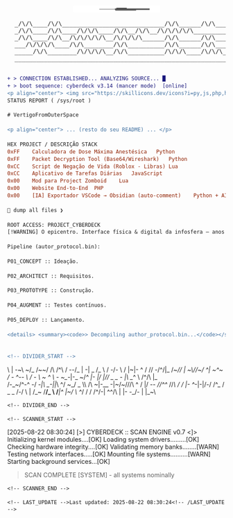 <div align="center">
  <img src="https://raw.githubusercontent.com/VertigoFromOuterSpace/VertigoFromOuterSpace/main/.assets/glitch_divider.svg?v=1" alt="Glitch Divider"/>
</div>

<div align="center">
  <pre>
  _/\/\____/\/\____________________________/\/\______/\/\___________________________
  _/\/\____/\/\____/\/\/\____/\/\__/\/\__/\/\/\/\/\____________/\/\/\/\____/\/\/\___
  _/\/\____/\/\__/\/\/\/\/\__/\/\/\/\______/\/\______/\/\____/\/\__/\/\__/\/\__/\/\_
  ___/\/\/\/\____/\/\________/\/\__________/\/\______/\/\______/\/\/\/\__/\/\__/\/\_
  _____/\/\________/\/\/\/\__/\/\__________/\/\/\____/\/\/\________/\/\____/\/\/\___
  ___________________________________________________________/\/\/\/\_______________
  </pre>
</div>

```diff
+ > CONNECTION ESTABLISHED... ANALYZING SOURCE... █
+ > boot sequence: cyberdeck v3.14 (mancer mode)  [online]
<p align="center"> <img src="https://skillicons.dev/icons?i=py,js,php,html,css&perline=5&theme=dark" alt="Linguagens"><br> <img src="https://skillicons.dev/icons?i=aws,git,github,vscode,obsidian&perline=6&theme=dark" alt="Infra & Tools"><br> <img src="https://skillicons.dev/icons?i=gamemakerstudio,robloxstudio&perline=7&theme=dark" alt="Game Dev"> </p>
STATUS REPORT ( /sys/root )

# VertigoFromOuterSpace

<p align="center"> ... (resto do seu README) ... </p>

HEX	PROJECT / DESCRIÇÃO	STACK
0xFF	Calculadora de Dose Máxima Anestésica	Python
0xFF	Packet Decryption Tool (Base64/Wireshark)	Python
0xCC	Script de Negação de Vida (Roblox - Libras)	Lua
0xCC	Aplicativo de Tarefas Diárias	JavaScript
0x00	Mod para Project Zomboid	Lua
0x00	Website End-to-End	PHP
0x00	[IA] Exportador VSCode → Obsidian (auto-comment)	Python + AI

🔗 dump all files ❯

ROOT ACCESS: PROJECT_CYBERDECK
[!WARNING] O epicentro. Interface física & digital da infosfera — anos de pesquisa, código e cromo empacotados num único artefato.

Pipeline (autor_protocol.bin):

P01_CONCEPT :: Ideação.

P02_ARCHITECT :: Requisitos.

P03_PROTOTYPE :: Construção.

P04_AUGMENT :: Testes contínuos.

P05_DEPLOY :: Lançamento.

<details> <summary><code>> Decompiling author_protocol.bin...</code></summary> <HTML-ish payload preview> ```xml <phase id="P03_PROTOTYPE"> <module name="scan_engine" lang="py">active</module> <module name="exporter" lang="py">idle</module> </phase> ``` </details>


<!-- DIVIDER_START -->
```
 \ |  -~\ ~/_ /\~~/ /\ /^\ / -\-/_  | -| _ /_ \ \/   -\/-   \ / |\~|-
\^ / \// -/^/|_ /_\~\//  | ~\\//~/ _^\| ~^~_ \/ - ^-- \ /   -  \\ ~
^  \ -  ~\_-_\|-_ \~/_^ |\- |/  |/\/ _   _ - |\ \__^  \\  /^/\ |_   
/-_~\/^-\^ -/ -_|\ \_-|\|_\ ^/ ~\_/ _ \\\  /\  ~|-__  -|~\/~//\/\ ^
/ |/ -- _\//^^_ //_\ _/_ / |- ^_-|-|\/-/  /^_ / _ _ /-\/   \ | /\_~ 
/__/_ \  \/___|^ |~\/ \ ^_/ /   /  /^\/-| \^^/\ | |-  -\_/-  | |_~\
```
<!-- DIVIDER_END -->

<!-- SCANNER_START -->
```
[2025-08-22 08:30:24] [>] CYBERDECK :: SCAN ENGINE v0.7 <]>
Initializing kernel modules....[OK]
Loading system drivers.........[OK]
Checking hardware integrity....[OK]
Validating memory banks........[WARN]
Testing network interfaces.....[OK]
Mounting file systems..........[WARN]
Starting background services...[OK]

 > SCAN COMPLETE [SYSTEM] - all systems nominally
```
<!-- SCANNER_END -->

<!-- LAST_UPDATE -->Last updated: 2025-08-22 08:30:24<!-- /LAST_UPDATE -->
